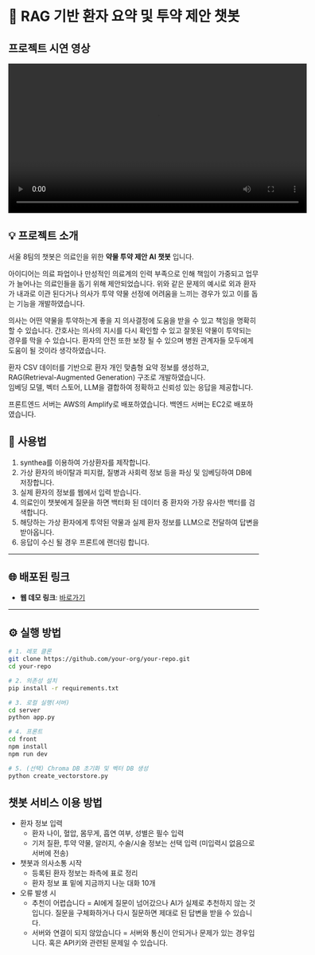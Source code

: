 # 🏥 RAG 기반 환자 요약 및 투약 제안 챗봇

## 프로젝트 시연 영상
<video src="https://github.com/joo9906/AI_self/raw/main/MedAIcine.mp4" controls width="600"></video>

## 💡 프로젝트 소개
서울 8팀의 챗봇은 의료인을 위한 **약물 투약 제안 AI 챗봇** 입니다.

아이디어는 의료 파업이나 만성적인 의료계의 인력 부족으로 인해 책임이 가중되고 업무가 늘어나는 의료인들을 돕기 위해 제안되었습니다.
위와 같은 문제의 예시로 외과 환자가 내과로 이관 된다거나 의사가 투약 약물 선정에 어려움을 느끼는 경우가 있고 이를 돕는 기능을 개발하였습니다.

의사는 어떤 약물을 투약하는게 좋을 지 의사결정에 도움을 받을 수 있고 책임을 명확히 할 수 있습니다.
간호사는 의사의 지시를 다시 확인할 수 있고 잘못된 약물이 투약되는 경우를 막을 수 있습니다.
환자의 안전 또한 보장 될 수 있으며 병원 관계자들 모두에게 도움이 될 것이라 생각하였습니다.

환자 CSV 데이터를 기반으로 환자 개인 맞춤형 요약 정보를 생성하고, RAG(Retrieval-Augmented Generation) 구조로 개발하였습니다.  
임베딩 모델, 벡터 스토어, LLM을 결합하여 정확하고 신뢰성 있는 응답을 제공합니다.

프론트엔드 서버는 AWS의 Amplify로 배포하였습니다.
백엔드 서버는 EC2로 배포하였습니다.


## 🚀 사용법
1. synthea를 이용하여 가상환자를 제작합니다.
2. 가상 환자의 바이탈과 피지컬, 질병과 사회력 정보 등을 파싱 및 임베딩하여 DB에 저장합니다.
3. 실제 환자의 정보를 웹에서 입력 받습니다.
4. 의료인이 챗봇에게 질문을 하면 백터화 된 데이터 중 환자와 가장 유사한 백터를 검색합니다.
5. 해당하는 가상 환자에게 투약된 약물과 실제 환자 정보를 LLM으로 전달하여 답변을 받아옵니다.
6. 응답이 수신 될 경우 프론트에 랜더링 합니다.


---

## 🌐 배포된 링크

- **웹 데모 링크**: [바로가기](https://main.d2pi120e4ybq0g.amplifyapp.com)

---

## ⚙️ 실행 방법

```bash
# 1. 레포 클론
git clone https://github.com/your-org/your-repo.git
cd your-repo

# 2. 의존성 설치
pip install -r requirements.txt

# 3. 로컬 실행(서버)
cd server
python app.py

# 4. 프론트
cd front
npm install
npm run dev

# 5. (선택) Chroma DB 초기화 및 벡터 DB 생성
python create_vectorstore.py

```

## 챗봇 서비스 이용 방법
- 환자 정보 입력
   - 환자 나이, 혈압, 몸무게, 흡연 여부, 성별은 필수 입력
   - 기저 질환, 투약 약물, 알러지, 수술/시술 정보는 선택 입력 (미입력시 없음으로 서버에 전송)
- 챗봇과 의사소통 시작
  - 등록된 환자 정보는 좌측에 표로 정리
  - 환자 정보 표 밑에 지금까지 나눈 대화 10개
- 오류 발생 시
  - 추천이 어렵습니다 = AI에게 질문이 넘어갔으나 AI가 실제로 추천하지 않는 것입니다. 질문을 구체화하거나 다시 질문하면 제대로 된 답변을 받을 수 있습니다.
  - 서버와 연결이 되지 않았습니다 = 서버와 통신이 안되거나 문제가 있는 경우입니다. 혹은 API키와 관련된 문제일 수 있습니다.
